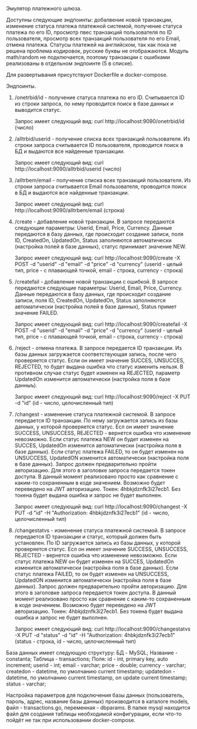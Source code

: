 Эмулятор платежного шлюза.

Доступны следующие эндпоинты: добалвение новой транзакции, изменение статуса платежа платежной системой, получение статуса платежа по его ID, просмотр пвес транзакций пользователя по ID пользователя, просмотр всех транзакций пользователя по его Email, отмена платежа. Статусы платежей на английском, так как пока не решена проблема кодировок, русские буквы не отображаются. Модуль math/random не подключается, поэтому транзакции с ошибками реализованы в отдельном эндпоинте (5 в списке).

Для развертывания присутствуют Dockerfile и docker-compose.

Эндпоинты.

1) /onetrbid/id - получение статуса платежа по его ID. Считывается ID из строки запроса, по нему проводится поиск в базе данных и выводится статус.

   Запрос имеет следующий вид: curl http://localhost:9090/onetrbid/id (число)

2) /alltrbid/userid - получение списка всех транзакций пользователя. Из строки запроса считывается ID пользователя, проводится поиск в БД и выдаются все найденные транзакции.

   Запрос имеет следующий вид: curl http://localhost:9090/alltrbid/userid (число)

3) /alltrbem/email - получение списка всех транзакций пользователя. Из строки запроса считывается Email пользователя, проводится поиск в БД и выдаются все найденные транзакции.

   Запрос имеет следующий вид: curl http://localhost:9090/alltrbem/email (строка)

4) /create - добавление новой транзакции. В запросе передаются следующие параметры: Userid, Email, Price, Currency. Данные передаются в базу данных, где происходит создание записи, поля ID, CreatedOn, UpdatedOn, Status заполняются автоматически (настройка полей в базе данных), статус принимает значение NEW. 

   Запрос имеет следующий вид: curl  http://localhost:9090/create -X POST -d "userid" -d "email" -d "price" -d "currency" (userid - целый тип, price - с плавающей точкой, email - строка, currency - строка)

5) /createfail - добавление новой транзакции с ошибкой. В запросе передаются следующие параметры: Userid, Email, Price, Currency. Данные передаются в базу данных, где происходит создание записи, поля ID, CreatedOn, UpdatedOn, Status заполняются автоматически (настройка полей в базе данных), Status примет значение FAILED. 

   Запрос имеет следующий вид: curl http://localhost:9090/createfail -X POST -d "userid" -d "email" -d "price" -d "currency" (userid - целый тип, price - с плавающей точкой, email - строка, currency - строка)

6) /reject - отмена платежа. В запросе передается ID транзакции. Из базы данных загружается соответствующая запись, после чего проверяется статус. Если он имеет значение SUCCES, UNSUCCES, REJECTED, то будет выдана ошибка что статус изменить нельзя. В противном случае статус будет изменен на REJECTED, параметр UpdatedOn изменится автоматически (настройка поля в базе данныъ).
 
   Запрос имеет следующий вид: curl http://localhost:9090/reject -X PUT -d "id" (id - число, целочисленный тип)

7) /changest - изменение статуса платежной системой. В запросе передается ID транзакции. По нему загружается запись из базы данных, у которой проверяется статус. Есл он имеет значение SUCCESS, UNSUCCESS, REJECTED - вернется ошибка что изменение невозможно. Если статус платежа NEW он будет изменен на SUCCES, UpdatedOn изменится автоматически (настройка поля в базе данных). Если статус платежа FAILED, то он будет изменен на UNSUCCESS, UpdatedON изменится автоматически (настройка поля в базе данных). Запрос должен предварительно пройти авторизацию. Для этого в заголовке запроса передается токен доступа. В данный момент реализовано просто как сравнение с каким-то сохраненным в коде значением. Возможно будет переведено на JWT авторизацию. Токен: 4hbkjdznfk3i27ecb1. Без токена будет выдана ошибка и запрос не будет выполнен.
 
   Запрос имеет следующий вид: curl http://localhost:9090/changest -X PUT -d "id" -H "Authorization: 4hbkjdznfk3i27ecb1" (id - число, целочисленный тип)

8) /changestatvs - изменение статуса платежной системой. В запросе передается ID транзакции и статус, который должен быть установлен. По ID загружается запись из базы данных, у которой проверяется статус. Есл он имеет значение SUCCESS, UNSUCCESS, REJECTED - вернется ошибка что изменение невозможно. Если статус платежа NEW он будет изменен на SUCCES, UpdatedOn изменится автоматически (настройка поля в базе данных). Если статус платежа FAILED, то он будет изменен на UNSUCCESS, UpdatedON изменится автоматически (настройка поля в базе данных). Запрос должен предварительно пройти авторизацию. Для этого в заголовке запроса передается токен доступа. В данный момент реализовано просто как сравнение с каким-то сохраненным в коде значением. Возможно будет переведено на JWT авторизацию. Токен: 4hbkjdznfk3i27ecb1. Без токена будет выдана ошибка и запрос не будет выполнен.

   Запрос имеет следующий вид: curl http://localhost:9090/changestatvs -X PUT -d "status" -d "id" -H "Authorization: 4hbkjdznfk3i27ecb1" (status - строка, id - число, целочисленный тип)
   
База данных имеет следующую структуру: 
БД - MySQL;
Название - constanta;
Таблица - transactions;
Поля:
id - int, primary key, auto increment;
userid - int;
email - varchar;
price - double;
currency - varchar;
createdon - datetime, по умолчанию current timestamp;
updatedon - datetime, по умолчанию current timestamp, on update current timestamp;
status - varchar;

Настройка параметров для подключения базы данных (пользователь, пароль, адрес, название базы данных) производится в каталоге models, файл -  transactions.go, переменная - dbparams. В папке mysql находится файл для создания таблицы необходимой конфигурации, если что-то пойдёт не так при использовании docker-compose.
